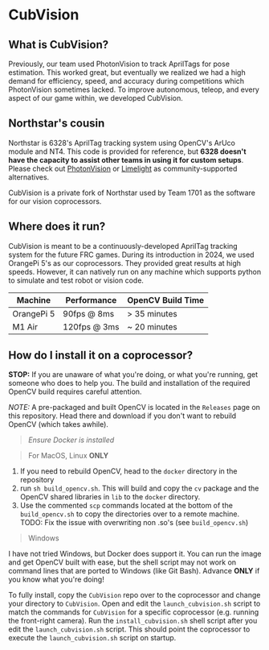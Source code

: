 # CubVision

## What is CubVision?

Previously, our team used PhotonVision to track AprilTags for pose estimation. This worked
great, but eventually we realized we had a high demand for efficiency, speed, and accuracy during competitions which PhotonVision sometimes lacked. To improve autonomous, teleop, and every aspect of our game within, we developed CubVision.

## Northstar's cousin

Northstar is 6328's AprilTag tracking system using OpenCV's ArUco module and NT4. This code is provided for reference, but **6328 doesn't have the capacity to assist other teams in using it for custom setups**. Please check out [PhotonVision](https://photonvision.org) or [Limelight](https://limelightvision.io) as community-supported alternatives.

CubVision is a private fork of Northstar used by Team 1701 as the software for our vision coprocessors.

## Where does it run?

CubVision is meant to be a continuously-developed AprilTag tracking system for the future FRC games. During its introduction in 2024, we used OrangePi 5's as our coprocessors. They provided great results at high speeds. However, it can natively run on any machine which supports python to simulate and test robot or vision code.

| Machine     | Performance | OpenCV Build Time |
| ----------- | ----------- | ----------------- |
| OrangePi 5  | 90fps @ 8ms | > 35 minutes      |
| M1 Air      | 120fps @ 3ms| ~ 20 minutes      |

## How do I install it on a coprocessor?

**STOP:** If you are unaware of what you're doing, or what you're running, get someone who does to help you. The build and installation of the required OpenCV build requires careful attention.

*NOTE:* A pre-packaged and built OpenCV is located in the `Releases` page on this repository. Head there and download if you don't want to rebuild OpenCV (which takes awhile).

> *Ensure Docker is installed*

> For MacOS, Linux **ONLY**
1. If you need to rebuild OpenCV, head to the `docker` directory in the repository
2. run `sh build_opencv.sh`. This will build and copy the `cv` package and the OpenCV shared libraries in `lib` to the `docker` directory.
3. Use the commented `scp` commands located at the bottom of the `build_opencv.sh` to copy the directories over to a remote machine. TODO: Fix the issue with overwriting non .so's (see `build_opencv.sh`)

> Windows

I have not tried Windows, but Docker does support it. You can run the image and get OpenCV built with ease, but the shell script may not work on command lines that are ported to Windows (like Git Bash). Advance **ONLY** if you know what you're doing!

To fully install, copy the `CubVision` repo over to the coprocessor and change your directory to `CubVision`. Open and edit the `launch_cubvision.sh` script to match the commands for `CubVision` for a specific coprocessor (e.g. running the front-right camera). Run the `install_cubvision.sh` shell script after you edit the `launch_cubvision.sh` script. This should point the coprocessor to execute the `launch_cubvision.sh` script on startup.